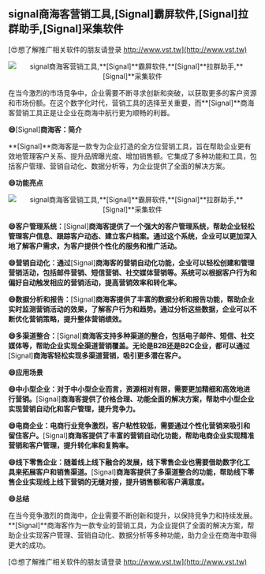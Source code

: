 ## **signal商海客营销工具,**[Signal]**霸屏软件,**[Signal]**拉群助手,**[Signal]**采集软件**

[😍想了解推广相关软件的朋友请登录 http://www.vst.tw](http://www.vst.tw)

 <center><img src="https://vst.tw/MP4/tuiguang/png/5.png" alt="signal商海客营销工具,**[Signal]**霸屏软件,**[Signal]**拉群助手,**[Signal]**采集软件"></center>

在当今激烈的市场竞争中，企业需要不断寻求创新和突破，以获取更多的客户资源和市场份额。在这个数字化时代，营销工具的选择至关重要，而**[Signal]**商海客营销工具正是让企业在商海中航行更为顺畅的利器。

**😄**[Signal]**商海客：简介**

**[Signal]**商海客是一款专为企业打造的全方位营销工具，旨在帮助企业更有效地管理客户关系、提升品牌曝光度、增加销售额。它集成了多种功能和工具，包括客户管理、营销自动化、数据分析等，为企业提供了全面的解决方案。

**😄功能亮点**

 <center><img src="https://vst.tw/MP4/tuiguang/png/5.png" alt="signal商海客营销工具,**[Signal]**霸屏软件,**[Signal]**拉群助手,**[Signal]**采集软件"></center>

**😄客户管理系统：**[Signal]**商海客提供了一个强大的客户管理系统，帮助企业轻松管理客户信息、跟踪客户动态、建立客户档案。通过这个系统，企业可以更加深入地了解客户需求，为客户提供个性化的服务和推广活动。**

**😄营销自动化：通过**[Signal]**商海客的营销自动化功能，企业可以轻松创建和管理营销活动，包括邮件营销、短信营销、社交媒体营销等。系统可以根据客户行为和偏好自动触发相应的营销活动，提高营销效率和转化率。**

**😄数据分析和报告：**[Signal]**商海客提供了丰富的数据分析和报告功能，帮助企业实时监测营销活动的效果，了解客户行为和趋势。通过分析这些数据，企业可以不断优化营销策略，提升整体营销绩效。**

**😄多渠道整合：**[Signal]**商海客支持多种渠道的整合，包括电子邮件、短信、社交媒体等，帮助企业实现全渠道营销覆盖。无论是B2B还是B2C企业，都可以通过**[Signal]**商海客轻松实现多渠道营销，吸引更多潜在客户。**

**😄应用场景**

**😄中小型企业：对于中小型企业而言，资源相对有限，需要更加精细和高效地进行营销。**[Signal]**商海客提供了价格合理、功能全面的解决方案，帮助中小型企业实现营销自动化和客户管理，提升竞争力。**

**😄电商企业：电商行业竞争激烈，客户粘性较低，需要通过个性化营销来吸引和留住客户。**[Signal]**商海客提供了丰富的营销自动化功能，帮助电商企业实现精准营销和客户管理，提升转化率和复购率。**

**😄线下零售企业：随着线上线下融合的发展，线下零售企业也需要借助数字化工具来拓展客户和销售渠道。**[Signal]**商海客提供了多渠道整合的功能，帮助线下零售企业实现线上线下营销的无缝对接，提升销售额和客户满意度。**

**😄总结**

在当今竞争激烈的商海中，企业需要不断创新和提升，以保持竞争力和持续发展。**[Signal]**商海客作为一款专业的营销工具，为企业提供了全面的解决方案，帮助企业实现客户管理、营销自动化、数据分析等多种功能，助力企业在商海中取得更大的成功。

[😍想了解推广相关软件的朋友请登录 http://www.vst.tw](http://www.vst.tw)



